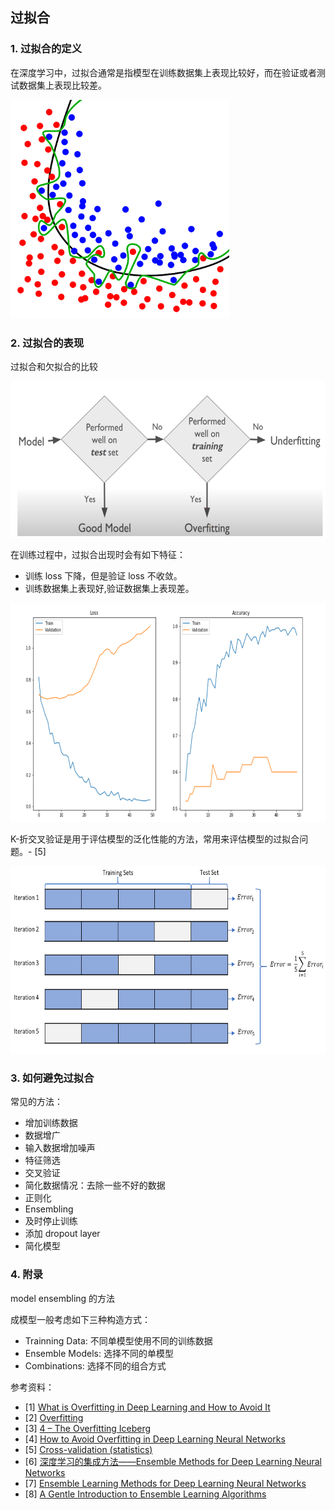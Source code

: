 
## 过拟合




### 1. 过拟合的定义


在深度学习中，过拟合通常是指模型在训练数据集上表现比较好，而在验证或者测试数据集上表现比较差。

<img src='resource/overfitting/img_02.svg' height=350>

<br>

### 2. 过拟合的表现

过拟合和欠拟合的比较

<img src='resource/overfitting/img_03.png' height=250>

在训练过程中，过拟合出现时会有如下特征：
- 训练 loss 下降，但是验证 loss 不收敛。
- 训练数据集上表现好,验证数据集上表现差。


<img src='resource/overfitting/img_01.png' height=350>

<br>

K-折交叉验证是用于评估模型的泛化性能的方法，常用来评估模型的过拟合问题。- [5]

<img src='resource/overfitting/img_04.png' height=300>

<br>

### 3. 如何避免过拟合


常见的方法：
- 增加训练数据
- 数据增广
- 输入数据增加噪声
- 特征筛选
- 交叉验证
- 简化数据情况：去除一些不好的数据
- 正则化
- Ensembling
- 及时停止训练
- 添加 dropout layer
- 简化模型


### 4. 附录

model ensembling 的方法

成模型一般考虑如下三种构造方式：
- Trainning Data: 不同单模型使用不同的训练数据
- Ensemble Models: 选择不同的单模型
- Combinations: 选择不同的组合方式



参考资料：
- [1] [What is Overfitting in Deep Learning and How to Avoid It](https://www.v7labs.com/blog/overfitting)
- [2] [Overfitting](https://en.wikipedia.org/wiki/Overfitting)
- [3] [4 – The Overfitting Iceberg](https://blog.ml.cmu.edu/2020/08/31/4-overfitting/)
- [4] [How to Avoid Overfitting in Deep Learning Neural Networks](https://machinelearningmastery.com/introduction-to-regularization-to-reduce-overfitting-and-improve-generalization-error/)
- [5] [Cross-validation (statistics)](https://en.wikipedia.org/wiki/Cross-validation_(statistics))
- [6] [深度学习的集成方法——Ensemble Methods for Deep Learning Neural Networks](https://www.cnblogs.com/szxspark/p/10144913.html)
- [7] [Ensemble Learning Methods for Deep Learning Neural Networks](https://machinelearningmastery.com/ensemble-methods-for-deep-learning-neural-networks/)
- [8] [A Gentle Introduction to Ensemble Learning Algorithms](https://machinelearningmastery.com/tour-of-ensemble-learning-algorithms/)


